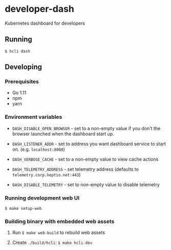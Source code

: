 # developer-dash

Kubernetes dashboard for developers

## Running

`$ hcli dash`

## Developing

### Prerequisites

* Go 1.11
* npm
* yarn

### Environment variables

* `DASH_DISABLE_OPEN_BROWSER` - set to a non-empty value if you don't the browser launched when the dashboard start up.
* `DASH_LISTENER_ADDR` - set to address you want dashboard service to start on. (e.g. `localhost:8080`)

* `DASH_VERBOSE_CACHE` - set to a non-empty value to view cache actions

* `DASH_TELEMETRY_ADDRESS` - set telemetry address (defaults to `telemetry.corp.heptio.net:443`)
* `DASH_DISABLE_TELEMETRY` - set to non-empty value to disable telemetry

### Running development web UI

`$ make setup-web`

### Building binary with embedded web assets

1) Run `$ make web-build` to rebuild web assets

2) Create `./build/hcli`: `$ make hcli-dev`
